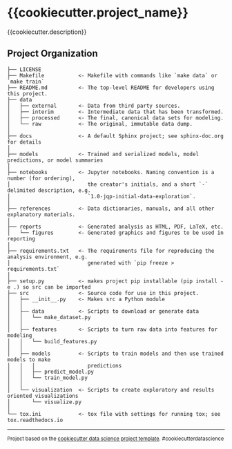 {{cookiecutter.project_name}}
==============================

{{cookiecutter.description}}

Project Organization
----

	├── LICENSE
	├── Makefile           <- Makefile with commands like `make data` or `make train`
	├── README.md          <- The top-level README for developers using this project.
	├── data
	│   ├── external       <- Data from third party sources.
	│   ├── interim        <- Intermediate data that has been transformed.
	│   ├── processed      <- The final, canonical data sets for modeling.
	│   └── raw            <- The original, immutable data dump.
	│
	├── docs               <- A default Sphinx project; see sphinx-doc.org for details
	│
	├── models             <- Trained and serialized models, model predictions, or model summaries
	│
	├── notebooks          <- Jupyter notebooks. Naming convention is a number (for ordering),
	│                         the creator's initials, and a short `-` delimited description, e.g.
	│                         `1.0-jqp-initial-data-exploration`.
	│
	├── references         <- Data dictionaries, manuals, and all other explanatory materials.
	│
	├── reports            <- Generated analysis as HTML, PDF, LaTeX, etc.
	│   └── figures        <- Generated graphics and figures to be used in reporting
	│
	├── requirements.txt   <- The requirements file for reproducing the analysis environment, e.g.
	│                         generated with `pip freeze > requirements.txt`
	│
	├── setup.py           <- makes project pip installable (pip install -e .) so src can be imported
	├── src                <- Source code for use in this project.
	│   ├── __init__.py    <- Makes src a Python module
	│   │
	│   ├── data           <- Scripts to download or generate data
	│   │   └── make_dataset.py
	│   │
	│   ├── features       <- Scripts to turn raw data into features for modeling
	│   │   └── build_features.py
	│   │
	│   ├── models         <- Scripts to train models and then use trained models to make
	│   │   │                 predictions
	│   │   ├── predict_model.py
	│   │   └── train_model.py
	│   │
	│   └── visualization  <- Scripts to create exploratory and results oriented visualizations
	│       └── visualize.py
	│
	└── tox.ini            <- tox file with settings for running tox; see tox.readthedocs.io


----

<p><small>Project based on the <a target="_blank" href="https://drivendata.github.io/cookiecutter-data-science/">cookiecutter data science project template</a>. #cookiecutterdatascience</small></p>
